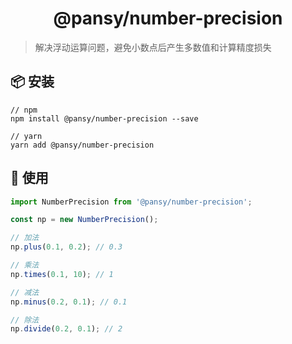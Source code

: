 <h1 align="center">@pansy/number-precision</h1>

> 解决浮动运算问题，避免小数点后产生多数值和计算精度损失

## 📦 安装

```
// npm
npm install @pansy/number-precision --save

// yarn
yarn add @pansy/number-precision

```

## 🔨 使用

```ts
import NumberPrecision from '@pansy/number-precision';

const np = new NumberPrecision();

// 加法
np.plus(0.1, 0.2); // 0.3

// 乘法
np.times(0.1, 10); // 1

// 减法
np.minus(0.2, 0.1); // 0.1

// 除法
np.divide(0.2, 0.1); // 2
```
